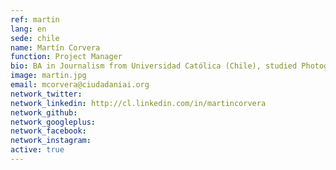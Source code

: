 ```yaml
---
ref: martin
lang: en
sede: chile
name: Martín Corvera
function: Project Manager
bio: BA in Journalism from Universidad Católica (Chile), studied Photography at Espacio Buenos Aires (Argentina). Received photojournalism award at the Etecom 2012 contest. .
image: martin.jpg
email: mcorvera@ciudadaniai.org
network_twitter:
network_linkedin: http://cl.linkedin.com/in/martincorvera
network_github:
network_googleplus:
network_facebook:
network_instagram:
active: true
---
```

